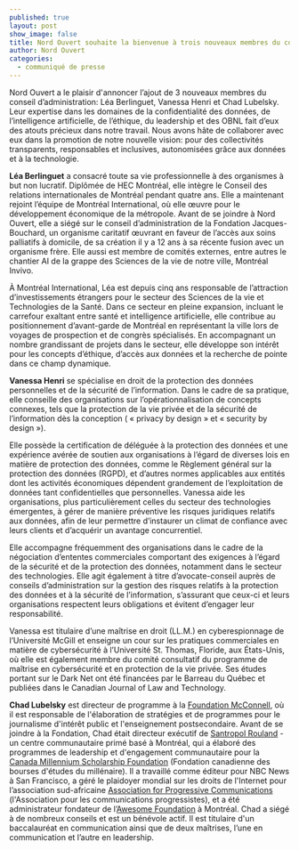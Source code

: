 ```yaml
---
published: true
layout: post
show_image: false
title: Nord Ouvert souhaite la bienvenue à trois nouveaux membres du conseil d’administration
author: Nord Ouvert
categories:
  - communiqué de presse
---
```

Nord Ouvert a le plaisir d'annoncer l’ajout de 3 nouveaux membres du conseil d’administration: Léa Berlinguet, Vanessa Henri et Chad Lubelsky. Leur expertise dans les domaines de la confidentialité des données, de l’intelligence artificielle, de l’éthique, du leadership et des OBNL fait d’eux des atouts précieux dans notre travail. Nous avons hâte de collaborer avec eux dans la promotion de notre nouvelle vision: pour des collectivités transparents, responsables et inclusives, autonomisées grâce aux données et à la technologie.

**Léa Berlinguet** a consacré toute sa vie professionnelle à des organismes à but non lucratif. Diplômée de HEC Montréal, elle intègre le Conseil des relations internationales de Montréal pendant quatre ans. Elle a maintenant rejoint l’équipe de Montréal International, où elle œuvre pour le développement économique de la métropole. Avant de se joindre à Nord Ouvert, elle a siégé sur le conseil d’administration de la Fondation Jacques-Bouchard, un organisme caritatif œuvrant en faveur de l’accès aux soins palliatifs à domicile, de sa création il y a 12 ans à sa récente fusion avec un organisme frère. Elle aussi est membre de comités externes, entre autres le chantier AI de la grappe des Sciences de la vie de notre ville, Montréal Invivo.

À Montréal International, Léa est depuis cinq ans responsable de l’attraction d’investissements étrangers pour le secteur des Sciences de la vie et Technologies de la Santé. Dans ce secteur en pleine expansion, incluant le carrefour exaltant entre santé et intelligence artificielle, elle contribue au positionnement d’avant-garde de Montréal en représentant la ville lors de voyages de prospection et de congrès spécialisés. En accompagnant un nombre grandissant de projets dans le secteur, elle développe son intérêt pour les concepts d’éthique, d’accès aux données et la recherche de pointe dans ce champ dynamique.

**Vanessa Henri** se spécialise en droit de la protection des données personnelles et de la sécurité de l’information. Dans le cadre de sa pratique, elle conseille des organisations sur l’opérationnalisation de concepts connexes, tels que la protection de la vie privée et de la sécurité de l’information dès la conception ( « privacy by design » et « security by design »).

Elle possède la certification de déléguée à la protection des données et une expérience avérée de soutien aux organisations à l’égard de diverses lois en matière de protection des données, comme le Règlement général sur la protection des données (RGPD), et d’autres normes applicables aux entités dont les activités économiques dépendent grandement de l’exploitation de données tant confidentielles que personnelles. Vanessa aide les organisations, plus particulièrement celles du secteur des technologies émergentes, à gérer de manière préventive les risques juridiques relatifs aux données, afin de leur permettre d’instaurer un climat de confiance avec leurs clients et d’acquérir un avantage concurrentiel.

Elle accompagne fréquemment des organisations dans le cadre de la négociation d’ententes commerciales comportant des exigences à l’égard de la sécurité et de la protection des données, notamment dans le secteur des technologies. Elle agit également à titre d’avocate-conseil auprès de conseils d’administration sur la gestion des risques relatifs à la protection des données et à la sécurité de l’information, s’assurant que ceux-ci et leurs organisations respectent leurs obligations et évitent d’engager leur responsabilité.

Vanessa est titulaire d’une maîtrise en droit (LL.M.) en cyberespionnage de l’Université McGill et enseigne un cour sur les pratiques commerciales en matière de cybersécurité à l’Université St. Thomas, Floride, aux États-Unis, où elle est également membre du comité consultatif du programme de maîtrise en cybersécurité et en protection de la vie privée. Ses études portant sur le Dark Net ont été financées par le Barreau du Québec et publiées dans le Canadian Journal of Law and Technology.

**Chad Lubelsky** est directeur de programme à la [Foundation McConnell](https://mcconnellfoundation.ca/fr/), où il est responsable de l'élaboration de stratégies et de programmes pour le journalisme d'intérêt public et l'enseignement postsecondaire. Avant de se joindre à la Fondation, Chad était directeur exécutif de [Santropol Rouland](https://santropolroulant.org/fr/) - un centre communautaire primé basé à Montréal, qui a élaboré des programmes de leadership et d'engagement communautaire pour la [Canada Millennium Scholarship Foundation](https://en.wikipedia.org/wiki/Canada_Millennium_Scholarship_Foundation) (Fondation canadienne des bourses d'études du millénaire). Il a travaillé comme éditeur pour NBC News à San Francisco, a géré le plaidoyer mondial sur les droits de l'Internet pour l’association sud-africaine [Association for Progressive Communications](http://www.apc.org/) (l'Association pour les communications progressistes), et a été administrateur fondateur de l’[Awesome Foundation](https://www.awesomefoundation.org/fr) à Montréal. Chad a siégé à de nombreux conseils et est un bénévole actif. Il est titulaire d'un baccalauréat en communication ainsi que de deux maîtrises, l’une en communication et l’autre en leadership.

